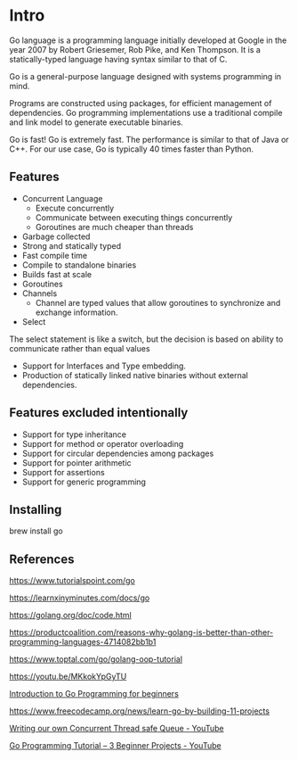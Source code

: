 # Intro

Go language is a programming language initially developed at Google in the year 2007 by Robert Griesemer, Rob Pike, and Ken Thompson. It is a statically-typed language having syntax similar to that of C.

Go is a general-purpose language designed with systems programming in mind.

Programs are constructed using packages, for efficient management of dependencies. Go programming implementations use a traditional compile and link model to generate executable binaries.

Go is fast! Go is extremely fast. The performance is similar to that of Java or C++. For our use case, Go is typically 40 times faster than Python.

## Features

- Concurrent Language
  - Execute concurrently
  - Communicate between executing things concurrently
  - Goroutines are much cheaper than threads
- Garbage collected
- Strong and statically typed
- Fast compile time
- Compile to standalone binaries
- Builds fast at scale
- Goroutines
- Channels
  - Channel are typed values that allow goroutines to synchronize and exchange information.
- Select

The select statement is like a switch, but the decision is based on ability to communicate rather than equal values

- Support for Interfaces and Type embedding.
- Production of statically linked native binaries without external dependencies.

## Features excluded intentionally

- Support for type inheritance
- Support for method or operator overloading
- Support for circular dependencies among packages
- Support for pointer arithmetic
- Support for assertions
- Support for generic programming

## Installing

brew install go

## References

https://www.tutorialspoint.com/go

https://learnxinyminutes.com/docs/go

https://golang.org/doc/code.html

https://productcoalition.com/reasons-why-golang-is-better-than-other-programming-languages-4714082bb1b1

https://www.toptal.com/go/golang-oop-tutorial

https://youtu.be/MKkokYpGyTU

[Introduction to Go Programming for beginners](https://www.youtube.com/watch?v=jpKysZwllVw&ab_channel=ThatDevOpsGuy)

https://www.freecodecamp.org/news/learn-go-by-building-11-projects

[Writing our own Concurrent Thread safe Queue - YouTube](https://www.youtube.com/watch?v=oYoVx8ZuvTw)

[Go Programming Tutorial – 3 Beginner Projects - YouTube](https://www.youtube.com/watch?v=k_V5VvYSlS4)
